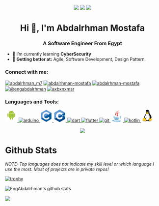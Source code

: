 
<!--
**EngAbdalrhman/EngAbdalrhman** is a ✨ _special_ ✨ repository because its `README.md` (this file) appears on your GitHub profile.

Here are some ideas to get you started:

- 🔭 I’m currently working on ...
- 🌱 I’m currently learning ...
- 👯 I’m looking to collaborate on ...
- 🤔 I’m looking for help with ...
- 💬 Ask me about ...
- 📫 How to reach me: ...
- 😄 Pronouns: ...
- ⚡ Fun fact: ...
-->


<p align="center">
    <a href="https://twitter.com/Abdalrhman_M7"><img src="https://img.shields.io/badge/twitter-%231FA1F1?style=flat&logo=twitter&logoColor=white"/></a>
    <a href="https://www.linkedin.com/in/abdalrhman-mostafa"><img src="https://img.shields.io/badge/linkedin-%230177B5?style=flat&logo=linkedin&logoColor=white"/></a>
    <a href="https://www.facebook.com/G.M.speedy.1/"><img src="https://img.shields.io/badge/-facebook-blue?style=plastic&logo=facebook&logoColor=white"/></a>
  </p>
  
<h1 align="center">Hi 👋, I'm Abdalrhman Mostafa</h1>
<h3 align="center">A Software Engineer From Egypt</h3>


- 🌱 I’m currently learning **CyberSecurity**
- 🌱 <b>Getting better at:</b> Agile, Software Development, Design Pattern.

<h3 align="left">Connect with me:</h3>
<p align="left">
<a href="https://twitter.com/abdalrhman_m7" target="blank"><img align="center" src="https://raw.githubusercontent.com/rahuldkjain/github-profile-readme-generator/master/src/images/icons/Social/twitter.svg" alt="abdalrhman_m7" height="30" width="40" /></a>
<a href="https://linkedin.com/in/abdalrhman-mostafa" target="blank"><img align="center" src="https://raw.githubusercontent.com/rahuldkjain/github-profile-readme-generator/master/src/images/icons/Social/linked-in-alt.svg" alt="abdalrhman-mostafa" height="30" width="40" /></a>
<a href="https://stackoverflow.com/users/abdalrhman-mostafa" target="blank"><img align="center" src="https://raw.githubusercontent.com/rahuldkjain/github-profile-readme-generator/master/src/images/icons/Social/stack-overflow.svg" alt="abdalrhman-mostafa" height="30" width="40" /></a>
<a href="https://medium.com/@engabdalrhman" target="blank"><img align="center" src="https://raw.githubusercontent.com/rahuldkjain/github-profile-readme-generator/master/src/images/icons/Social/medium.svg" alt="@engabdalrhman" height="30" width="40" /></a>
<a href="https://codeforces.com/profile/axbxnxmsr" target="blank"><img align="center" src="https://raw.githubusercontent.com/rahuldkjain/github-profile-readme-generator/master/src/images/icons/Social/codeforces.svg" alt="axbxnxmsr" height="30" width="40" /></a>
</p>

<h3 align="left">Languages and Tools:</h3>
<p align="left"> <a href="https://developer.android.com" target="_blank" rel="noreferrer"> <img src="https://raw.githubusercontent.com/devicons/devicon/master/icons/android/android-original-wordmark.svg" alt="android" width="40" height="40"/> </a> <a href="https://www.arduino.cc/" target="_blank" rel="noreferrer"> <img src="https://cdn.worldvectorlogo.com/logos/arduino-1.svg" alt="arduino" width="40" height="40"/> </a> <a href="https://www.cprogramming.com/" target="_blank" rel="noreferrer"> <img src="https://raw.githubusercontent.com/devicons/devicon/master/icons/c/c-original.svg" alt="c" width="40" height="40"/> </a> <a href="https://www.w3schools.com/cpp/" target="_blank" rel="noreferrer"> <img src="https://raw.githubusercontent.com/devicons/devicon/master/icons/cplusplus/cplusplus-original.svg" alt="cplusplus" width="40" height="40"/> </a> <a href="https://dart.dev" target="_blank" rel="noreferrer"> <img src="https://www.vectorlogo.zone/logos/dartlang/dartlang-icon.svg" alt="dart" width="40" height="40"/> </a> <a href="https://flutter.dev" target="_blank" rel="noreferrer"> <img src="https://www.vectorlogo.zone/logos/flutterio/flutterio-icon.svg" alt="flutter" width="40" height="40"/> </a> <a href="https://git-scm.com/" target="_blank" rel="noreferrer"> <img src="https://www.vectorlogo.zone/logos/git-scm/git-scm-icon.svg" alt="git" width="40" height="40"/> </a> <a href="https://www.java.com" target="_blank" rel="noreferrer"> <img src="https://raw.githubusercontent.com/devicons/devicon/master/icons/java/java-original.svg" alt="java" width="40" height="40"/> </a> <a href="https://kotlinlang.org" target="_blank" rel="noreferrer"> <img src="https://www.vectorlogo.zone/logos/kotlinlang/kotlinlang-icon.svg" alt="kotlin" width="40" height="40"/> </a> <a href="https://www.linux.org/" target="_blank" rel="noreferrer"> <img src="https://raw.githubusercontent.com/devicons/devicon/master/icons/linux/linux-original.svg" alt="linux" width="40" height="40"/> </a> </p>




<p align='center'>
<img align='center' src="https://visitor-badge.glitch.me/badge?page_id=hasanm08.visitor-badge">
<p/>

# Github Stats

*NOTE: Top languages does not indicate my skill level or which language I use the most. Most of projects are in private repos!*

<!-- <a href="https://github.com/EngAbdalrhman">
  <img align="center" src="https://github-readme-stats.vercel.app/api?username=EngAbdalrhman&show_icons=true&theme=gruvbox&count_private=true" alt="Abdalrhman Mostafa github stats" />
</a>

<a href="https://github.com/EngAbdalrhman">
  <img align="center" src="https://github-readme-stats.vercel.app/api/top-langs/?username=EngAbdalrhman&layout=compact&theme=gruvbox" />
</a>

<p align='center'>
<img align='center' src="https://visitor-badge.glitch.me/badge?page_id=EngAbdalrhman.visitor-badge">
<p/> -->

[![trophy](https://github-profile-trophy.vercel.app/?username=EngAbdalrhman&theme=onedark)](https://github.com/ryo-ma/github-profile-trophy)

<img align="center" src="https://github-readme-stats.vercel.app/api?username=EngAbdalrhman&show_icons=true&include_all_commits=true&theme=tokyonight&hide_border=true" alt="EngAbdalrhman's github stats" /></a>

<img align="center" src="https://github-readme-stats.vercel.app/api/top-langs/?username=EngAbdalrhman&layout=compact&theme=tokyonight&hide_border=true" /></a>
